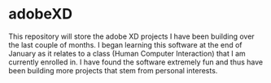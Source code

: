 # adobeXD
This repository will store the adobe XD projects I have been building over the last couple of months. I began learning this software at the end of January as it relates to a class (Human Computer Interaction) that I am currently enrolled in. I have found the software extremely fun and thus have been building more projects that stem from personal interests.
